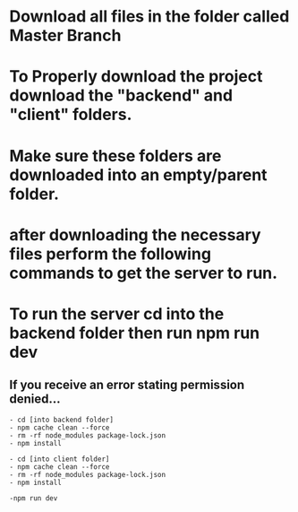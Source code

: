 # Download all files in the folder called Master Branch 

# To Properly download the project download the "backend" and "client" folders.

# Make sure these folders are downloaded into an empty/parent folder.

# after downloading the necessary files perform the following commands to get the server to run.

# To run the server cd into the backend folder then run npm run dev

## If you receive an error stating permission denied... 
    - cd [into backend folder]
    - npm cache clean --force
    - rm -rf node_modules package-lock.json
    - npm install

    - cd [into client folder]
    - npm cache clean --force
    - rm -rf node_modules package-lock.json
    - npm install

    -npm run dev




